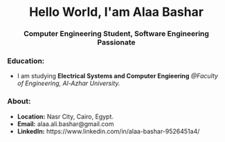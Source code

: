 <html>

  <h1 align="center">Hello World, I'am Alaa Bashar</h1>
  <h3 align="center">Computer Engineering Student, Software Engineering Passionate</h3>
  
  <h3>Education:</h3>
  <ul>
    <li>I am studying <b>Electrical Systems and Computer Engieering</b> <i>@Faculty of Engineering, Al-Azhar University.</i></li>
  </ul>
  
  <h3>About:</h3>
  <ul>
    <li><b>Location:</b> Nasr City, Cairo, Egypt.</li>
    <li><b>Email:</b> alaa.ali.bashar@gmail.com</li>
    <li><b>LinkedIn:</b> https://www.linkedin.com/in/alaa-bashar-9526451a4/</li>
  </ul>

</html>
